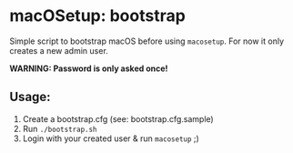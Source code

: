 # macOSetup: bootstrap

Simple script to bootstrap macOS before using `macosetup`. For now it only creates a new admin user.

**WARNING: Password is only asked once!**

## Usage:

 1. Create a bootstrap.cfg (see: bootstrap.cfg.sample)
 2. Run `./bootstrap.sh`
 3. Login with your created user & run `macosetup` ;)
